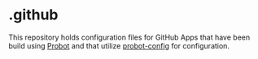 # .github

This repository holds configuration files for GitHub Apps that have been build using [Probot](https://probot.github.io/) and that utilize [probot-config](https://github.com/probot/probot-config) for configuration.

